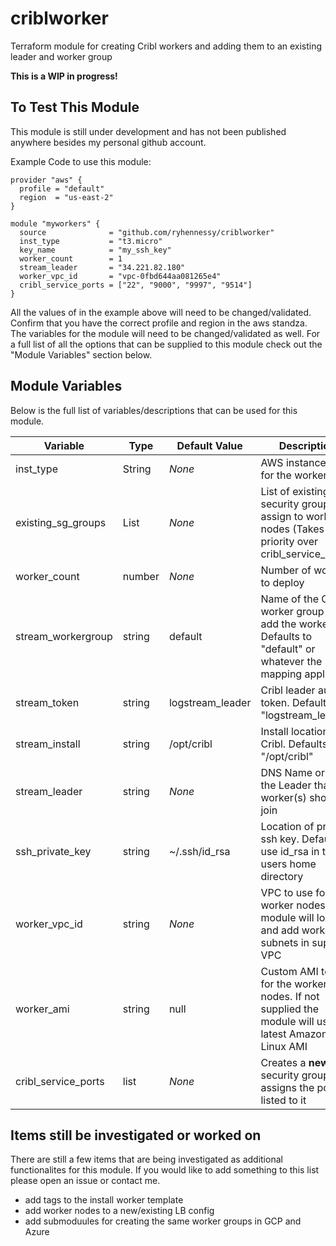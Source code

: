# criblworker
Terraform module for creating Cribl workers and adding them to an existing leader and worker group

**This is a WIP in progress!**

## To Test This Module
This module is still under development and has not been published anywhere besides my personal github account.  

Example Code to use this module:
```
provider "aws" {
  profile = "default"
  region  = "us-east-2"
} 

module "myworkers" {
  source              = "github.com/ryhennessy/criblworker"
  inst_type           = "t3.micro"
  key_name            = "my_ssh_key"
  worker_count        = 1
  stream_leader       = "34.221.82.180"
  worker_vpc_id       = "vpc-0fbd644aa081265e4"
  cribl_service_ports = ["22", "9000", "9997", "9514"]
}
```

All the values of in the example above will need to be changed/validated.   Confirm that you have the correct profile and region in the aws standza.   The variables for the module will need to be changed/validated as well.  For a full list of all the options that can be supplied to this module check out the "Module Variables" section below.


## Module Variables
Below is the full list of variables/descriptions that can be used for this module. 

| Variable | Type | Default Value | Description |
|--------- | ---- | ------------- | ------------|
| inst_type | String |  *None* | AWS instance type for the worker(s) |
| existing_sg_groups | List |  *None* | List of existing EC2 security groups to assign to worker nodes (Takes priority over cribl_service_ports) |
| worker_count | number | *None* | Number of workers to deploy |
| stream_workergroup | string | default | Name of the Cribl worker group to add the workers to.  Defaults to "default" or whatever the mapping applies |
| stream_token | string | logstream_leader | Cribl leader auth token.  Defaults to "logstream_leader" |
| stream_install | string | /opt/cribl | Install location for Cribl.  Defaults to "/opt/cribl" |
| stream_leader | string | *None* | DNS Name or IP of the Leader that worker(s) should join |
| ssh_private_key | string | ~/.ssh/id_rsa | Location of private ssh key.  Defaults to use id_rsa in the users home directory |
| worker_vpc_id | string | *None* |  VPC to use for Cribl worker nodes.  The module will loop and add workers to subnets in supplied VPC |
| worker_ami | string | null | Custom AMI to use for the worker nodes. If not supplied the module will use the latest Amazon Linux AMI |
| cribl_service_ports | list | *None* | Creates a **new** security group and assigns the ports listed to it |



## Items still be investigated or worked on 
There are still a few items that are being investigated as additional functionalites for this module.  If you would like to add something to this list please open an issue or contact me.
 * add tags to the install worker template
 * add worker nodes to a new/existing LB config
 * add submoduules for creating the same worker groups in GCP and Azure
